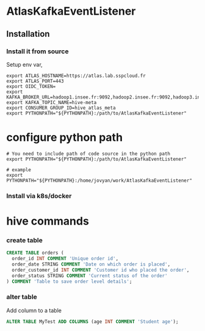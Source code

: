 # AtlasKafkaEventListener

## Installation

### Install it from source

Setup env var,
```shell
export ATLAS_HOSTNAME=https://atlas.lab.sspcloud.fr
export ATLAS_PORT=443
export OIDC_TOKEN=
export KAFKA_BROKER_URL=hadoop1.insee.fr:9092,hadoop2.insee.fr:9092,hadoop3.insee.fr:9092
export KAFKA_TOPIC_NAME=hive-meta
export CONSUMER_GROUP_ID=hive_atlas_meta
export PYTHONPATH="${PYTHONPATH}:/path/to/AtlasKafkaEventListener"
```
# configure python path

```shell
# You need to include path of code source in the python path 
export PYTHONPATH="${PYTHONPATH}:/path/to/AtlasKafkaEventListener"

# example
export PYTHONPATH="${PYTHONPATH}:/home/jovyan/work/AtlasKafkaEventListener"
```

### Install via k8s/docker



# hive commands

### create table
```sql
CREATE TABLE orders (
  order_id INT COMMENT 'Unique order id',
  order_date STRING COMMENT 'Date on which order is placed',
  order_customer_id INT COMMENT 'Customer id who placed the order',
  order_status STRING COMMENT 'Current status of the order'
) COMMENT 'Table to save order level details';
```

### alter table
Add column to a table
```sql
ALTER TABLE MyTest ADD COLUMNS (age INT COMMENT 'Student age');
```
